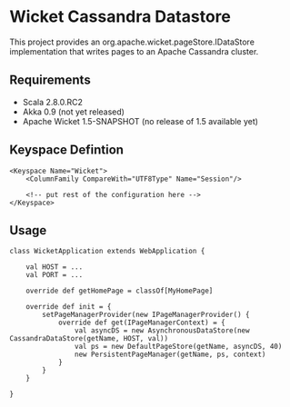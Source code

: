 Wicket Cassandra Datastore
==========================

This project provides an org.apache.wicket.pageStore.IDataStore implementation that writes pages to an Apache Cassandra cluster.


Requirements
------------
* Scala 2.8.0.RC2
* Akka 0.9 (not yet released)
* Apache Wicket 1.5-SNAPSHOT (no release of 1.5 available yet)


Keyspace Defintion
------------------
	<Keyspace Name="Wicket">
		<ColumnFamily CompareWith="UTF8Type" Name="Session"/>

		<!-- put rest of the configuration here -->
	</Keyspace>



Usage
-----
	class WicketApplication extends WebApplication {

		val HOST = ...
		val PORT = ...		

		override def getHomePage = classOf[MyHomePage]
		
		override def init = {
			setPageManagerProvider(new IPageManagerProvider() {
				override def get(IPageManagerContext) = {
					val asyncDS = new AsynchronousDataStore(new CassandraDataStore(getName, HOST, val))
					val ps = new DefaultPageStore(getName, asyncDS, 40)
					new PersistentPageManager(getName, ps, context)
				}
			}
		}
	
	}
